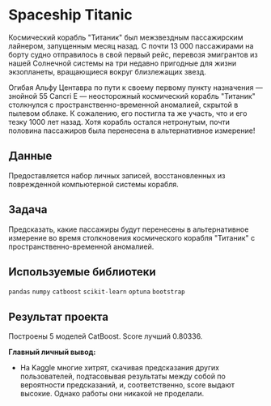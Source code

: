 # Spaceship Titanic

Космический корабль "Титаник" был межзвездным пассажирским лайнером, запущенным месяц назад. С почти 13 000 пассажирами на борту судно отправилось в свой первый рейс, перевозя эмигрантов из нашей Солнечной системы на три недавно пригодные для жизни экзопланеты, вращающиеся вокруг близлежащих звезд.

Огибая Альфу Центавра по пути к своему первому пункту назначения — знойной 55 Cancri E — неосторожный космический корабль "Титаник" столкнулся с пространственно-временной аномалией, скрытой в пылевом облаке. К сожалению, его постигла та же участь, что и его тезку 1000 лет назад. Хотя корабль остался нетронутым, почти половина пассажиров была перенесена в альтернативное измерение!


## Данные

Предоставляется набор личных записей, восстановленных из поврежденной компьютерной системы корабля.

## Задача

Предсказать, какие пассажиры будут перенесены в альтернативное измерение во время столкновения космического корабля "Титаник" с пространственно-временной аномалией. 


## Используемые библиотеки
 `pandas` `numpy` `catboost` `scikit-learn` `optuna` `bootstrap` 

## Результат проекта

Построены 5 моделей CatBoost. Score лучший 0.80336.

**Главный личный вывод:**

* На Kaggle многие хитрят, скачивая предсказания других пользователей, подтасовывая результаты между собой по вероятности предсказаний, и, соответственно, score выдают высокие. Однако работы они никакой не проделали.
